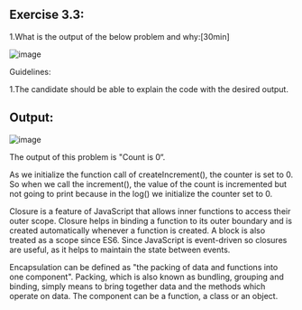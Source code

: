 ## Exercise 3.3:

1.What is the output of the below problem and why:[30min]

![image](https://user-images.githubusercontent.com/46132450/216591939-3cb5a4f9-cc15-47e9-905f-859eaa027235.png)

Guidelines:

1.The candidate should be able to explain the code with the desired output.


## Output:

![image](https://user-images.githubusercontent.com/46132450/216631191-632cd609-0370-47f6-9ce8-c2f2b9014bad.png)

The output of this problem is "Count is 0“. 

As we initialize the function call of createIncrement(), the counter is set to 0. So when we call the increment(), the value of the count is incremented but not going to print because in the log() we initialize the counter set to 0. 

Closure is a feature of JavaScript that allows inner functions to access their outer scope. Closure helps in binding a function to its outer boundary and is created automatically whenever a function is created. A block is also treated as a scope since ES6. Since JavaScript is event-driven so closures are useful, as it helps to maintain the state between events.

Encapsulation can be defined as "the packing of data and functions into one component". Packing, which is also known as bundling, grouping and binding, simply means to bring together data and the methods which operate on data. The component can be a function, a class or an object.
